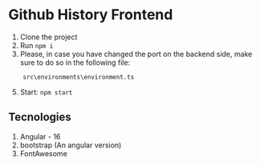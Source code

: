 # Github History Frontend

1. Clone the project
2. Run ```npm i```
3. Please, in case you have changed the port on the backend side, make sure to do so in the following file: 
```
    src\environments\environment.ts
```
5. Start: ```npm start```


## Tecnologies

1. Angular - 16
2. bootstrap (An angular version)
3. FontAwesome
